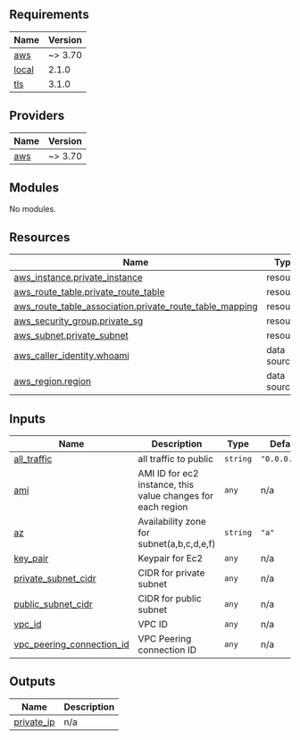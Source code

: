 <!-- BEGIN_TF_DOCS -->
## Requirements

| Name | Version |
|------|---------|
| <a name="requirement_aws"></a> [aws](#requirement\_aws) | ~> 3.70 |
| <a name="requirement_local"></a> [local](#requirement\_local) | 2.1.0 |
| <a name="requirement_tls"></a> [tls](#requirement\_tls) | 3.1.0 |

## Providers

| Name | Version |
|------|---------|
| <a name="provider_aws"></a> [aws](#provider\_aws) | ~> 3.70 |

## Modules

No modules.

## Resources

| Name | Type |
|------|------|
| [aws_instance.private_instance](https://registry.terraform.io/providers/hashicorp/aws/latest/docs/resources/instance) | resource |
| [aws_route_table.private_route_table](https://registry.terraform.io/providers/hashicorp/aws/latest/docs/resources/route_table) | resource |
| [aws_route_table_association.private_route_table_mapping](https://registry.terraform.io/providers/hashicorp/aws/latest/docs/resources/route_table_association) | resource |
| [aws_security_group.private_sg](https://registry.terraform.io/providers/hashicorp/aws/latest/docs/resources/security_group) | resource |
| [aws_subnet.private_subnet](https://registry.terraform.io/providers/hashicorp/aws/latest/docs/resources/subnet) | resource |
| [aws_caller_identity.whoami](https://registry.terraform.io/providers/hashicorp/aws/latest/docs/data-sources/caller_identity) | data source |
| [aws_region.region](https://registry.terraform.io/providers/hashicorp/aws/latest/docs/data-sources/region) | data source |

## Inputs

| Name | Description | Type | Default | Required |
|------|-------------|------|---------|:--------:|
| <a name="input_all_traffic"></a> [all\_traffic](#input\_all\_traffic) | all traffic to public | `string` | `"0.0.0.0/0"` | no |
| <a name="input_ami"></a> [ami](#input\_ami) | AMI ID for ec2 instance, this value changes for each region | `any` | n/a | yes |
| <a name="input_az"></a> [az](#input\_az) | Availability zone for subnet(a,b,c,d,e,f) | `string` | `"a"` | no |
| <a name="input_key_pair"></a> [key\_pair](#input\_key\_pair) | Keypair for Ec2 | `any` | n/a | yes |
| <a name="input_private_subnet_cidr"></a> [private\_subnet\_cidr](#input\_private\_subnet\_cidr) | CIDR for private subnet | `any` | n/a | yes |
| <a name="input_public_subnet_cidr"></a> [public\_subnet\_cidr](#input\_public\_subnet\_cidr) | CIDR for public subnet | `any` | n/a | yes |
| <a name="input_vpc_id"></a> [vpc\_id](#input\_vpc\_id) | VPC ID | `any` | n/a | yes |
| <a name="input_vpc_peering_connection_id"></a> [vpc\_peering\_connection\_id](#input\_vpc\_peering\_connection\_id) | VPC Peering connection ID | `any` | n/a | yes |

## Outputs

| Name | Description |
|------|-------------|
| <a name="output_private_ip"></a> [private\_ip](#output\_private\_ip) | n/a |
<!-- END_TF_DOCS -->